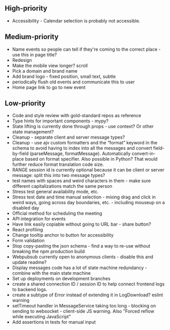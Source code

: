## High-priority

* Accessibility - Calendar selection is probably not accessible.

## Medium-priority

* Name events so people can tell if they're coming to the correct place - use this in page title?
* Redesign
* Make the mobile view longer? scroll
* Pick a domain and brand name
* Add brand logo - fixed position, small text, subtle
* periodically flush old events and communicate this to user
* Home page link to go to new event

## Low-priority

* Code and style review with gold-standard repos as reference
* Type hints for important components - mypy?
* State lifting is currently done through props - use context? Or other state management?
* Cleanup - separate client and server message types?
* Cleanup - use ajv custom formatters and the “format” keyword in the schema to avoid having to index into all the messages and convert field-by-field (parseMessage, formatMessage). Automatically convert-in-place based on format specifier. Also possible in Python? That would further reduce format translation code size.
* RANGE session id is currently optional because it can be client or server message: split this into two message types?
* test names with spaces and weird characters in them - make sure different capitalizations match the same person
* Stress test general availability mode, etc.
* Stress test date and time manual selection - mixing drag and click in weird ways, going across day boundaries, etc. - including mouseup on a disabled day
* Official method for scheduling the meeting
* API integration for events
* Have link easily copiable without going to URL bar - share button?
* React profiling
* Change tooltip anchor to button for accessibility
* Form validation
* Stop copy-pasting the json schema - find a way to re-use without breaking the npm production build
* Webpubsub currently open to anonymous clients - disable this and update readme?
* Display messages code has a lot of state machine redundancy - combine with the main state machine
* Set up deployments on development branches
* create a shared connection ID / session ID to help connect frontend logs to backend logs.
* create a subtype of Error instead of extending it in LogDownload? eslint warning
* setTimeout handler in MessageService taking too long - blocking on sending to websocket - client-side JS warning. Also "Forced reflow while executing JavaScript"
* Add assertions in tests for manual input